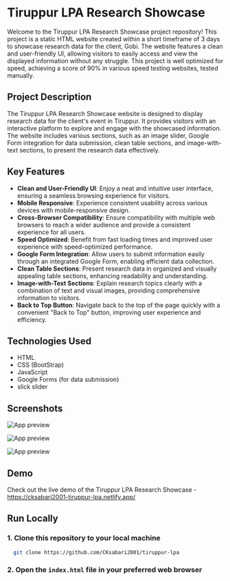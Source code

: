 # Tiruppur LPA Research Showcase

Welcome to the Tiruppur LPA Research Showcase project repository! This project is a static HTML website created within a short timeframe of 3 days to showcase research data for the client, Gobi. The website features a clean and user-friendly UI, allowing visitors to easily access and view the displayed information without any struggle. This project is well optimized for speed, achieving a score of 90% in various speed testing websites, tested manually.

## Project Description

The Tiruppur LPA Research Showcase website is designed to display research data for the client's event in Tiruppur. It provides visitors with an interactive platform to explore and engage with the showcased information. The website includes various sections, such as an image slider, Google Form integration for data submission, clean table sections, and image-with-text sections, to present the research data effectively.

## Key Features

- **Clean and User-Friendly UI**: Enjoy a neat and intuitive user interface, ensuring a seamless browsing experience for visitors.
- **Mobile Responsive**: Experience consistent usability across various devices with mobile-responsive design.
- **Cross-Browser Compatibility**: Ensure compatibility with multiple web browsers to reach a wider audience and provide a consistent experience for all users.
- **Speed Optimized**: Benefit from fast loading times and improved user experience with speed-optimized performance.
- **Google Form Integration**: Allow users to submit information easily through an integrated Google Form, enabling efficient data collection.
- **Clean Table Sections**: Present research data in organized and visually appealing table sections, enhancing readability and understanding.
- **Image-with-Text Sections**: Explain research topics clearly with a combination of text and visual images, providing comprehensive information to visitors.
- **Back to Top Button**: Navigate back to the top of the page quickly with a convenient "Back to Top" button, improving user experience and efficiency.

## Technologies Used

- HTML
- CSS (BootStrap)
- JavaScript
- Google Forms (for data submission)
- slick slider

## Screenshots

![App preview](https://private-user-images.githubusercontent.com/110533554/306255133-d57089f0-f351-4eef-9855-0e52c77d490e.png?jwt=eyJhbGciOiJIUzI1NiIsInR5cCI6IkpXVCJ9.eyJpc3MiOiJnaXRodWIuY29tIiwiYXVkIjoicmF3LmdpdGh1YnVzZXJjb250ZW50LmNvbSIsImtleSI6ImtleTUiLCJleHAiOjE3MDg0MzExNjksIm5iZiI6MTcwODQzMDg2OSwicGF0aCI6Ii8xMTA1MzM1NTQvMzA2MjU1MTMzLWQ1NzA4OWYwLWYzNTEtNGVlZi05ODU1LTBlNTJjNzdkNDkwZS5wbmc_WC1BbXotQWxnb3JpdGhtPUFXUzQtSE1BQy1TSEEyNTYmWC1BbXotQ3JlZGVudGlhbD1BS0lBVkNPRFlMU0E1M1BRSzRaQSUyRjIwMjQwMjIwJTJGdXMtZWFzdC0xJTJGczMlMkZhd3M0X3JlcXVlc3QmWC1BbXotRGF0ZT0yMDI0MDIyMFQxMjA3NDlaJlgtQW16LUV4cGlyZXM9MzAwJlgtQW16LVNpZ25hdHVyZT01Y2NmZjRhMmJkZWYzYTg1YTdlYTVjYjI0MmVkZGNhODY5NDg0ZWQ2YTE2ZTdjNjNiODExYWM3YjgzMTA2ZTRlJlgtQW16LVNpZ25lZEhlYWRlcnM9aG9zdCZhY3Rvcl9pZD0wJmtleV9pZD0wJnJlcG9faWQ9MCJ9.88IgAy6tcisTh_dtWvuILMvSqG8oCYe7zfl3xuJsJZY)

![App preview](https://private-user-images.githubusercontent.com/110533554/306255142-ecab0d49-d51f-4c78-b43e-975a55f991d8.png?jwt=eyJhbGciOiJIUzI1NiIsInR5cCI6IkpXVCJ9.eyJpc3MiOiJnaXRodWIuY29tIiwiYXVkIjoicmF3LmdpdGh1YnVzZXJjb250ZW50LmNvbSIsImtleSI6ImtleTUiLCJleHAiOjE3MDg0MzExNjksIm5iZiI6MTcwODQzMDg2OSwicGF0aCI6Ii8xMTA1MzM1NTQvMzA2MjU1MTQyLWVjYWIwZDQ5LWQ1MWYtNGM3OC1iNDNlLTk3NWE1NWY5OTFkOC5wbmc_WC1BbXotQWxnb3JpdGhtPUFXUzQtSE1BQy1TSEEyNTYmWC1BbXotQ3JlZGVudGlhbD1BS0lBVkNPRFlMU0E1M1BRSzRaQSUyRjIwMjQwMjIwJTJGdXMtZWFzdC0xJTJGczMlMkZhd3M0X3JlcXVlc3QmWC1BbXotRGF0ZT0yMDI0MDIyMFQxMjA3NDlaJlgtQW16LUV4cGlyZXM9MzAwJlgtQW16LVNpZ25hdHVyZT1mNjZhMmQ1MGY1OTRmYjE1NGM5OTY2YTViYWQ4NjlmYWVmMjRiZTcxMjliNTg5ZTdlYWM1NGJhNDUxYmU4Y2RiJlgtQW16LVNpZ25lZEhlYWRlcnM9aG9zdCZhY3Rvcl9pZD0wJmtleV9pZD0wJnJlcG9faWQ9MCJ9.JRe4-dwBi0erUKj0oKsqyZiCGvNoe5V063kiEKH3Y0A)

![App preview](https://private-user-images.githubusercontent.com/110533554/306276057-2152d94c-5eae-487a-84fb-51df35512a41.png?jwt=eyJhbGciOiJIUzI1NiIsInR5cCI6IkpXVCJ9.eyJpc3MiOiJnaXRodWIuY29tIiwiYXVkIjoicmF3LmdpdGh1YnVzZXJjb250ZW50LmNvbSIsImtleSI6ImtleTUiLCJleHAiOjE3MDg0MzU1OTksIm5iZiI6MTcwODQzNTI5OSwicGF0aCI6Ii8xMTA1MzM1NTQvMzA2Mjc2MDU3LTIxNTJkOTRjLTVlYWUtNDg3YS04NGZiLTUxZGYzNTUxMmE0MS5wbmc_WC1BbXotQWxnb3JpdGhtPUFXUzQtSE1BQy1TSEEyNTYmWC1BbXotQ3JlZGVudGlhbD1BS0lBVkNPRFlMU0E1M1BRSzRaQSUyRjIwMjQwMjIwJTJGdXMtZWFzdC0xJTJGczMlMkZhd3M0X3JlcXVlc3QmWC1BbXotRGF0ZT0yMDI0MDIyMFQxMzIxMzlaJlgtQW16LUV4cGlyZXM9MzAwJlgtQW16LVNpZ25hdHVyZT1kZjk3YjQyNjIyODc1NDQ5NmZjMzBiYTk4OTFmOGRjNmZlOGZiMzJhZjc5ZDlmODZiNmZiNWViNDQxNGE0MTk0JlgtQW16LVNpZ25lZEhlYWRlcnM9aG9zdCZhY3Rvcl9pZD0wJmtleV9pZD0wJnJlcG9faWQ9MCJ9.ct6vR24cME6BYb_eyznDJ3cC7npfjUYGURxXcSsm5Yg)

## Demo

Check out the live demo of the Tiruppur LPA Research Showcase - https://cksabari2001-tiruppur-lpa.netlify.app/

## Run Locally

### 1. Clone this repository to your local machine

```bash
  git clone https://github.com/CKsabari2001/tiruppur-lpa
```

### 2. Open the `index.html` file in your preferred web browser

